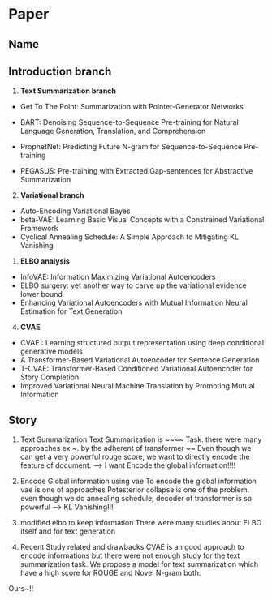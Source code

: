 # Paper

## Name


## Introduction branch

1. **Text Summarization branch**

* Get To The Point: Summarization with Pointer-Generator Networks
* BART: Denoising Sequence-to-Sequence Pre-training for Natural Language Generation, Translation, and Comprehension
	
* ProphetNet: Predicting Future N-gram for Sequence-to-Sequence Pre-training
* PEGASUS: Pre-training with Extracted Gap-sentences for Abstractive Summarization
        
        
2. **Variational branch**

* Auto-Encoding Variational Bayes
* beta-VAE: Learning Basic Visual Concepts with a Constrained Variational Framework
* Cyclical Annealing Schedule: A Simple Approach to Mitigating KL Vanishing


1. **ELBO analysis**

* InfoVAE: Information Maximizing Variational Autoencoders
* ELBO surgery: yet another way to carve up the variational evidence lower bound
* Enhancing Variational Autoencoders with Mutual Information Neural Estimation for Text Generation

4. **CVAE**

* CVAE : Learning structured output representation using deep conditional generative models
* A Transformer-Based Variational Autoencoder for Sentence Generation
* T-CVAE: Transformer-Based Conditioned Variational Autoencoder for Story Completion
*  Improved Variational Neural Machine Translation by Promoting Mutual Information

## Story

  1. Text Summarization
  Text Summarization is ~~~~ Task. 
  there were many approaches  ex ~. by the adherent of transformer ~~
  Even though we can get a very powerful rouge score, we want to directly encode the feature of document. 
  --> I want Encode the global information!!!!
  
  2. Encode Global information using vae
  To encode the global information vae is one of approaches
  Potesterior collapse is one of the problem. 
  even though we do annealing schedule, decoder of transformer is so powerful 
  --> KL Vanishing!!!     
 
 3. modified elbo to keep information 
  There were many studies about ELBO itself and for text generation  

 4. Recent Study related and drawbacks
  CVAE is an good approach to encode informations but there were not enough study 
  for the text summarization task. 
  We propose a model for text summarization which have a high score for ROUGE and Novel N-gram both.
  
  Ours~!!



